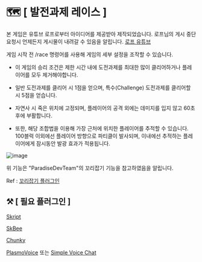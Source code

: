 # 🗺️ [ 발전과제 레이스 ]



본 게임은 유튜브 로프로부터 아이디어를 제공받아 제작되었습니다. 로프님의 게시 중단 요청시 언제든지 게시물이 내려갈 수 있음을 알립니다.
[로프 유튜브](https://www.youtube.com/@로프1)



게임 시작 전 /race 명령어를 사용해 게임의 세부 설정을 조작할 수 있습니다.


- 이 게임의 승리 조건은 제한 시간 내에 도전과제를 최대한 많이 클리어하거나 플레이어를 모두 제거해야합니다.

- 일반 도전과제를 클리어 시 1점을 얻으며, 특수(Challenge) 도전과제를 클리어할 시 5점을 얻습니다.

- 자연사 시 죽은 위치에 고정되며, 플레이어의 공격 외에는 데미지를 입지 않고 60초 후에 부활합니다.

- 또한, 해당 조합법을 이용해 가장 근처에 위치한 플레이어를 추적할 수 있습니다. 100블럭 이외에선 플레이어 방향으로 파티클이 발사되며, 이내에선 추적하는 플레이어에게 잠시동안 발광 효과가 적용됩니다.
  
![image](https://github.com/user-attachments/assets/d65df63a-e2f4-4f1c-ad80-9ce08d3ea4e9)



위 기능은 "ParadiseDevTeam"의 꼬리잡기 기능을 참고하였음을 알립니다.

Ref : [꼬리잡기 플러그인](https://github.com/ParadiseDevTeam/chasing-tails/tree/master)

## ⚒️ [ 필요 플러그인 ]

[Skript](https://github.com/SkriptLang/Skript/releases) 

[SkBee](https://github.com/ShaneBeee/SkBee/releases)

[Chunky](https://modrinth.com/plugin/chunky/versions)

[PlasmoVoice](https://modrinth.com/plugin/plasmo-voice/versions) 또는 [Simple Voice Chat](https://modrinth.com/plugin/simple-voice-chat/versions)
